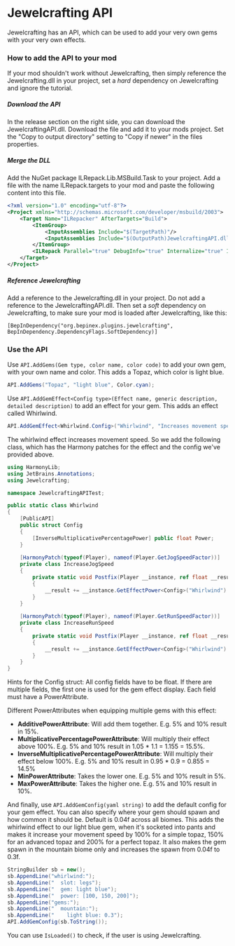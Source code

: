 # Jewelcrafting API

Jewelcrafting has an API, which can be used to add your very own gems with your very own effects.

### How to add the API to your mod

If your mod shouldn't work without Jewelcrafting, then simply reference the Jewelcrafting.dll in your project, set a *hard* dependency on Jewelcrafting and ignore the tutorial.

##### Download the API

In the release section on the right side, you can download the JewelcraftingAPI.dll. Download the file and add it to your mods project. Set the "Copy to output directory" setting to "Copy if newer" in the files properties.

##### Merge the DLL

Add the NuGet package ILRepack.Lib.MSBuild.Task to your project. Add a file with the name ILRepack.targets to your mod and paste the following content into this file.

```xml
<?xml version="1.0" encoding="utf-8"?>
<Project xmlns="http://schemas.microsoft.com/developer/msbuild/2003">
    <Target Name="ILRepacker" AfterTargets="Build">
        <ItemGroup>
            <InputAssemblies Include="$(TargetPath)"/>
            <InputAssemblies Include="$(OutputPath)JewelcraftingAPI.dll"/>
        </ItemGroup>
        <ILRepack Parallel="true" DebugInfo="true" Internalize="true" InputAssemblies="@(InputAssemblies)" OutputFile="$(TargetPath)" TargetKind="SameAsPrimaryAssembly" LibraryPath="$(OutputPath)"/>
    </Target>
</Project>
```

##### Reference Jewelcrafting

Add a reference to the Jewelcrafting.dll in your project. Do not add a reference to the JewelcraftingAPI.dll. Then set a *soft* dependency on Jewelcrafting, to make sure your mod is loaded after Jewelcrafting, like this:

`[BepInDependency("org.bepinex.plugins.jewelcrafting", BepInDependency.DependencyFlags.SoftDependency)]`

### Use the API

Use `API.AddGems(Gem type, color name, color code)` to add your own gem, with your own name and color. This adds a Topaz, which color is light blue.
```csharp
API.AddGems("Topaz", "light blue", Color.cyan);
```


Use `API.AddGemEffect<Config type>(Effect name, generic description, detailed description)` to add an effect for your gem. This adds an effect called Whirlwind.
```csharp
API.AddGemEffect<Whirlwind.Config>("Whirlwind", "Increases movement speed.", "Movement speed increased by $1%.");
```


The whirlwind effect increases movement speed. So we add the following class, which has the Harmony patches for the effect and the config we've provided above.
```csharp
using HarmonyLib;
using JetBrains.Annotations;
using Jewelcrafting;

namespace JewelcraftingAPITest;

public static class Whirlwind
{
	[PublicAPI]
	public struct Config
	{
		[InverseMultiplicativePercentagePower] public float Power;
	}
	
	[HarmonyPatch(typeof(Player), nameof(Player.GetJogSpeedFactor))]
	private class IncreaseJogSpeed
	{
		private static void Postfix(Player __instance, ref float __result)
		{
			__result += __instance.GetEffectPower<Config>("Whirlwind").Power / 100f;
		}
	}
		
	[HarmonyPatch(typeof(Player), nameof(Player.GetRunSpeedFactor))]
	private class IncreaseRunSpeed
	{
		private static void Postfix(Player __instance, ref float __result)
		{
			__result += __instance.GetEffectPower<Config>("Whirlwind").Power / 100f;
		}
	}
}
```
Hints for the Config struct: All config fields have to be float. If there are multiple fields, the first one is used for the gem effect display. Each field must have a PowerAttribute.

Different PowerAttributes when equipping multiple gems with this effect:
- **AdditivePowerAttribute**: Will add them together. E.g. 5% and 10% result in 15%.
- **MultiplicativePercentagePowerAttribute**: Will multiply their effect above 100%. E.g. 5% and 10% result in 1.05 * 1.1 = 1.155 = 15.5%.
- **InverseMultiplicativePercentagePowerAttribute**: Will multiply their effect below 100%. E.g. 5% and 10% result in 0.95 * 0.9 = 0.855 = 14.5%
- **MinPowerAttribute**: Takes the lower one. E.g. 5% and 10% result in 5%.
- **MaxPowerAttribute**: Takes the higher one. E.g. 5% and 10% result in 10%.

And finally, use `API.AddGemConfig(yaml string)` to add the default config for your gem effect. You can also specify where your gem should spawn and how common it should be. Default is 0.04f across all biomes. This adds the whirlwind effect to our light blue gem, when it's socketed into pants and makes it increase your movement speed by 100% for a simple topaz, 150% for an advanced topaz and 200% for a perfect topaz. It also makes the gem spawn in the mountain biome only and increases the spawn from 0.04f to 0.3f.
```csharp
StringBuilder sb = new();
sb.AppendLine("whirlwind:");
sb.AppendLine("  slot: legs");
sb.AppendLine("  gem: light blue");
sb.AppendLine("  power: [100, 150, 200]");
sb.AppendLine("gems:");
sb.AppendLine("  mountain:");
sb.AppendLine("    light blue: 0.3");
API.AddGemConfig(sb.ToString());
```

You can use `IsLoaded()` to check, if the user is using Jewelcrafting.
